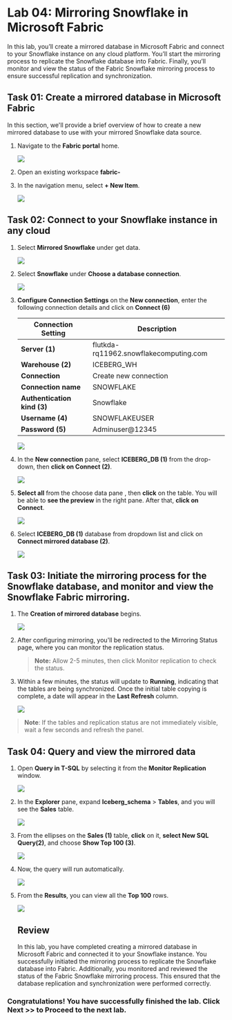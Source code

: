 # Lab 04: Mirroring Snowflake in Microsoft Fabric

In this lab, you’ll create a mirrored database in Microsoft Fabric and connect to your Snowflake instance on any cloud platform. You’ll start the mirroring process to replicate the Snowflake database into Fabric. Finally, you’ll monitor and view the status of the Fabric Snowflake mirroring process to ensure successful replication and synchronization.

## Task 01: Create a mirrored database in Microsoft Fabric 

In this section, we'll provide a brief overview of how to create a new mirrored database to use with your mirrored Snowflake data source.

1. Navigate to the **Fabric portal** home.

    ![](../media/Lab-01/power-bi.png)

2. Open an existing workspace **fabric-<inject key="DeploymentID" enableCopy="false"/>**

3. In the navigation menu, select **+ New Item**.

   ![](../media/Lab-01/fabric-new.png)


## Task 02: Connect to your Snowflake instance in any cloud 

1. Select **Mirrored Snowflake** under get data.

   ![](../media/Lab-04/s14.png)

1. Select **Snowflake** under **Choose a database connection**. 

    ![](../media/Lab-04/snowflake.png)

2. **Configure Connection Settings**
   on the **New connection**, enter the following connection details and click on **Connect (6)**

   | Connection Setting | Description |
   |------------------------|-----------------|
   | **Server (1)**| flutkda-rq11962.snowflakecomputing.com|
   | **Warehouse (2)**| ICEBERG_WH |
   | **Connection**| Create new connection |
   | **Connection name** | SNOWFLAKE |
   | **Authentication kind (3)** | Snowflake |
   | **Username (4)**| SNOWFLAKEUSER |
   | **Password (5)**| Adminuser@12345 |
  

      ![](../media/Lab-04/connection-1.png)

  
1. In the **New connection** pane, select **ICEBERG_DB (1)** from the drop-down, then **click on Connect (2)**.

    ![](../media/Lab-04/new-con.png)

  1. **Select all** from the choose data pane , then **click** on the table. You will be able to **see the preview** in the right pane. After that, **click on Connect**.
     
     ![](../media/Lab-04/table-1.png)


1. Select **ICEBERG_DB (1)** database from dropdown list and click on **Connect mirrored database (2)**.

      ![](../media/Lab-04/iceberg-demo-1.png)
      
## Task 03: Initiate the mirroring process for the Snowflake database, and monitor and view the Snowflake Fabric mirroring.

1. The **Creation of mirrored database** begins.

    ![](../media/Lab-04/created-mirrored.png)

1. After configuring mirroring, you'll be redirected to the Mirroring Status page, where you can monitor the replication status.

   > **Note:** Allow 2-5 minutes, then click Monitor replication to check the status.

1. Within a few minutes, the status will update to **Running**, indicating that the tables are being synchronized. Once the initial table copying is complete, a date will appear in the **Last Refresh** column.

      ![](../media/Lab-04/iceberg-schema.png)

>**Note**: If the tables and replication status are not immediately visible, wait a few seconds and refresh the panel.


## Task 04: Query and view the mirrored data

1. Open **Query in T-SQL** by selecting it from the **Monitor Replication** window.

    ![](../media/Lab-03/query-1.png)


1. In the **Explorer** pane, expand **Iceberg_schema** > **Tables**, and you will see the **Sales** table.

     ![](../media/Lab-04/sales-1.png)

1. From the ellipses on the **Sales (1)** table, **click** on it, **select New SQL Query(2)**, and choose **Show Top 100 (3)**.

     ![](../media/Lab-04/selettop.png)

1. Now, the query will run automatically.

     ![](../media/Lab-04/run-1-1.png)

1. From the **Results**, you can view all the **Top 100** rows.

     ![](../media/Lab-04/results.png)



   ## Review
   
   In this lab, you have completed creating a mirrored database in Microsoft Fabric and connected it to your Snowflake instance. You successfully initiated the mirroring process to replicate the Snowflake database into Fabric. Additionally, you monitored and reviewed the status of the Fabric Snowflake mirroring process. This ensured that the database replication and synchronization were performed correctly.

### Congratulations! You have successfully finished the lab. Click Next >> to Proceed to the next lab.

